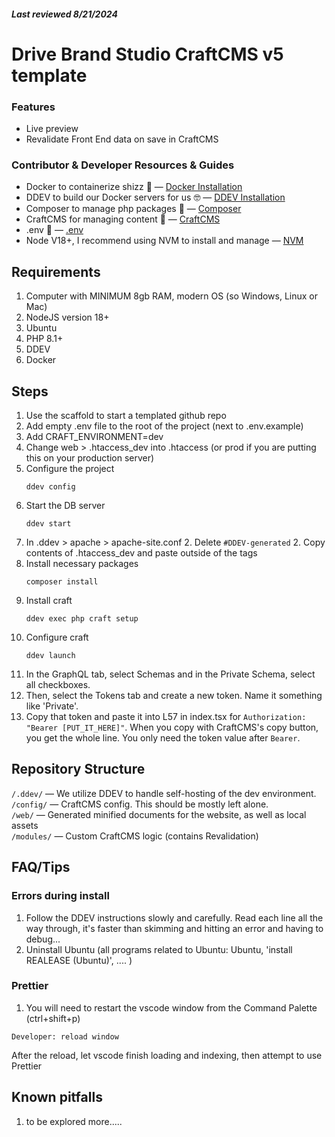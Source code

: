 
##### Last reviewed 8/21/2024

# Drive Brand Studio CraftCMS v5 template

### Features
- Live preview
- Revalidate Front End data on save in CraftCMS

### Contributor & Developer Resources & Guides
   - Docker to containerize shizz 🐳 — [Docker Installation](https://ddev.readthedocs.io/en/latest/users/install/docker-installation/)
   - DDEV to build our Docker servers for us 🤓 — [DDEV Installation](https://ddev.readthedocs.io/en/latest/users/install/ddev-installation/#wsl2-docker-desktop-install-script)
   - Composer to manage php packages 🎼 — [Composer](https://getcomposer.org/doc/)
   - CraftCMS for managing content 📝 — [CraftCMS](https://craftcms.com/docs/)
   - .env 🦺 — [.env](https://www.dotenv.org/docs)
   - Node V18+, I recommend using NVM to install and manage — [NVM]([https://github.com/nvm-sh/nvm](https://github.com/nvm-sh/nvm?tab=readme-ov-file#installing-and-updating))

## Requirements
1. Computer with MINIMUM 8gb RAM, modern OS (so Windows, Linux or Mac) 
1. NodeJS version 18+
2. Ubuntu
3. PHP 8.1+
4. DDEV
5. Docker

## Steps 
1. Use the scaffold to start a templated github repo
1. Add empty .env file to the root of the project (next to .env.example)
1. Add CRAFT_ENVIRONMENT=dev
2. Change web > .htaccess_dev into .htaccess (or prod if you are putting this on your production server)
1. Configure the project
     ```shell
     ddev config
     ```
1. Start the DB server
     ```shell
     ddev start
     ```
1. In .ddev > apache > apache-site.conf
   2. Delete `#DDEV-generated`
   2. Copy contents of .htaccess_dev and paste outside of the <VirtualHost> tags
5. Install necessary packages
   ```shell
   composer install
   ```
5. Install craft
   ```shell
   ddev exec php craft setup
   ```
5. Configure craft
   ```shell
   ddev launch
   ```
8. In the GraphQL tab, select Schemas and in the Private Schema, select all checkboxes.
9. Then, select the Tokens tab and create a new token. Name it something like 'Private'.
10. Copy that token and paste it into L57 in index.tsx for `Authorization: "Bearer [PUT_IT_HERE]"`. When you copy with CraftCMS's copy button, you get the whole line. You only need the token value after `Bearer`.

## Repository Structure
   `/.ddev/` — We utilize DDEV to handle self-hosting of the dev environment. </br>
   `/config/` — CraftCMS config. This should be mostly left alone.    </br>
   `/web/` — Generated minified documents for the website, as well as local assets  <br />
    `/modules/` — Custom CraftCMS logic (contains Revalidation)
## FAQ/Tips
### Errors during install
1. Follow the DDEV instructions slowly and carefully. Read each line all the way through, it's faster than skimming and hitting an error and having to debug...
2. Uninstall Ubuntu (all programs related to Ubuntu: Ubuntu, 'install REALEASE (Ubuntu)', .... )
### Prettier
1. You will need to restart the vscode window from the Command Palette (ctrl+shift+p) 
```shell 
Developer: reload window
```
After the reload, let vscode finish loading and indexing, then attempt to use Prettier

## Known pitfalls
1. to be explored more.....

